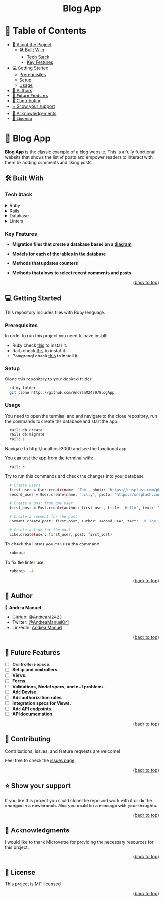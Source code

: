 <a name="readme-top"></a>
<div align="center">

  <h1><b>Blog App</b></h1>

</div>

# 📗 Table of Contents

- [📖 About the Project](#about-project)
  - [🛠 Built With](#built-with)
    - [Tech Stack](#tech-stack)
    - [Key Features](#key-features)
- [💻 Getting Started](#getting-started)
  - [Prerequisites](#prerequisites)
  - [Setup](#setup)
  - [Usage](#usage)
- [👥 Authors](#authors)
- [🔭 Future Features](#future-features)
- [🤝 Contributing](#contributing)
- [⭐️ Show your support](#support)
- [🙏 Acknowledgements](#acknowledgements)
- [📝 License](#license)

# 📖 Blog App <a name="about-project"></a>

**Blog App** is the classic example of a blog website. This is a fully functional website that shows the list of posts and empower readers to interact with them by adding comments and liking posts.

## 🛠 Built With <a name="built-with"></a>

### Tech Stack <a name="tech-stack"></a>

<details>
<summary>Ruby</summary>
  <ul>
    <li>
      <a href="https://www.ruby-lang.org/es/">Ruby</a>
    </li>
  </ul>
</details>

<details>
<summary>Rails</summary>
  <ul>
    <li>
      <a href="https://guides.rubyonrails.org/">Guides</a>
    </li>
  </ul>
</details>

<details>
<summary>Database</summary>
  <ul>
    <li><a href="https://www.postgresql.org/">PostgreSQL</a></li>
  </ul>
</details>

<details>
<summary>Linters</summary>
  <ul>
    <li><a href="https://github.com/microverseinc/linters-config/tree/master/ror">RoR linters</a></li>
  </ul>
</details>


### Key Features <a name="key-features"></a>

- **Migration files that create a database based on a [diagram](https://github.com/microverseinc/curriculum-rails/blob/main/blog-app/images/blog_app_erd_v1_1.png)**

- **Models for each of the tables in the database**

- **Methods that updates counters**

- **Methods that alows to select recent comments and posts**


<p align="right">(<a href="#readme-top">back to top</a>)</p>

## 💻 Getting Started <a name="getting-started"></a>

This repository includes files with Ruby lenguage.

### Prerequisites

In order to run this project you need to have install:
- Ruby check [this](https://www.ruby-lang.org/en/) to install it.
- Rails check [this](https://www.postgresql.org/) to install it.
- Postgresql check [this](https://guides.rubyonrails.org/) to install it.

### Setup

Clone this repository to your desired folder:

```sh
  cd my-folder
  git clone https://github.com/AndreaM2429/BlogApp
```

### Usage

You need to open the terminal and and navigate to the clone repository, run the commands to create the database and start the app:

```sh
  rails db:create
  rails db:migrate
  rails s
```
Navigate to http://localhost:3000 and see the functional app.

You can test the app from the terminal with:

```sh
  rails c
```
Try to run this commands and check the changes into your database.

```sh
  # Create users
  first_user = User.create(name: 'Tom', photo: 'https://unsplash.com/photos/F_-0BxGuVvo', bio: 'Teacher from Mexico.')
  second_user = User.create(name: 'Lilly', photo: 'https://unsplash.com/photos/F_-0BxGuVvo', bio: 'Teacher from Poland.')

  # Create a post from one user
  first_post = Post.create(author: first_user, title: 'Hello', text: 'This is my first post')

  # Create a comment for the post
  Comment.create(post: first_post, author: second_user, text: 'Hi Tom!' )

  # Create a like for the post
  Like.create(user: first_user, post: first_post)
```

To check the linters you can use the command:

```sh
  rubocop
```

To fix the linter use: 

```sh
  rubocop --A
```

<p align="right">(<a href="#readme-top">back to top</a>)</p>



## 👥 Author <a name="authors"></a>

👤 **Andrea Manuel**
- GitHub: [@AndreaM2429](https://github.com/AndreaM2429)
- Twitter: [@AndreaManuelOr1](https://twitter.com/AndreaManuelOr1)
- LinkedIn: [Andrea Manuel](https://www.linkedin.com/in/andreamanuel24/)

<p align="right">(<a href="#readme-top">back to top</a>)</p>



## 🔭 Future Features <a name="future-features"></a>

- [ ] **Controllers specs.**
- [ ] **Setup and controllers.**
- [ ] **Views.**
- [ ] **Forms.**
- [ ] **Validations, Model specs, and n+1 problems.**
- [ ] **Add Devise.**
- [ ] **Add authorization rules.**
- [ ] **Integration specs for Views.**
- [ ] **Add API endpoints.**
- [ ] **API documentation.**

<p align="right">(<a href="#readme-top">back to top</a>)</p>



## 🤝 Contributing <a name="contributing"></a>

Contributions, issues, and feature requests are welcome!

Feel free to check the [issues page](../../issues/).

<p align="right">(<a href="#readme-top">back to top</a>)</p>



## ⭐️ Show your support <a name="support"></a>

If you like this project you could clone the repo and work with it or do the changes in a new branch. Also you could let a message with your thoughts.

<p align="right">(<a href="#readme-top">back to top</a>)</p>



## 🙏 Acknowledgments <a name="acknowledgements"></a>

I would like to thank Microverse for providing the necessary resources for this project.

<p align="right">(<a href="#readme-top">back to top</a>)</p>



## 📝 License <a name="license"></a>

This project is [MIT](./LICENSE) licensed.

<p align="right">(<a href="#readme-top">back to top</a>)</p>